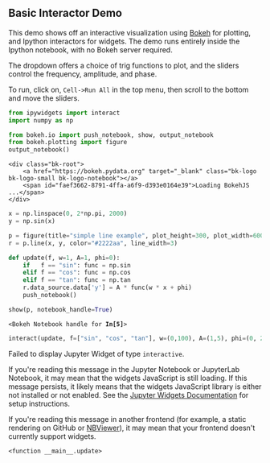 
Basic Interactor Demo
---------------------

This demo shows off an interactive visualization using [Bokeh](https://bokeh.pydata.org) for plotting, and Ipython interactors for widgets. The demo runs entirely inside the Ipython notebook, with no Bokeh server required.

The dropdown offers a choice of trig functions to plot, and the sliders control the frequency, amplitude, and phase. 

To run, click on, `Cell->Run All` in the top menu, then scroll to the bottom and move the sliders. 


```python
from ipywidgets import interact
import numpy as np

from bokeh.io import push_notebook, show, output_notebook
from bokeh.plotting import figure
output_notebook()
```



    <div class="bk-root">
        <a href="https://bokeh.pydata.org" target="_blank" class="bk-logo bk-logo-small bk-logo-notebook"></a>
        <span id="faef3662-8791-4ffa-a6f9-d393e0164e39">Loading BokehJS ...</span>
    </div>





```python
x = np.linspace(0, 2*np.pi, 2000)
y = np.sin(x)
```


```python
p = figure(title="simple line example", plot_height=300, plot_width=600, y_range=(-5,5))
r = p.line(x, y, color="#2222aa", line_width=3)
```


```python
def update(f, w=1, A=1, phi=0):
    if   f == "sin": func = np.sin
    elif f == "cos": func = np.cos
    elif f == "tan": func = np.tan
    r.data_source.data['y'] = A * func(w * x + phi)
    push_notebook()
```


```python
show(p, notebook_handle=True)
```



<div class="bk-root">
    <div class="bk-plotdiv" id="02eb2d44-a0c7-49f5-a6cd-4ba28eb304e7"></div>
</div>







<p><code>&lt;Bokeh Notebook handle for <strong>In[5]</strong>&gt;</code></p>




```python
interact(update, f=["sin", "cos", "tan"], w=(0,100), A=(1,5), phi=(0, 20, 0.1))
```


<p>Failed to display Jupyter Widget of type <code>interactive</code>.</p>
<p>
  If you're reading this message in the Jupyter Notebook or JupyterLab Notebook, it may mean
  that the widgets JavaScript is still loading. If this message persists, it
  likely means that the widgets JavaScript library is either not installed or
  not enabled. See the <a href="https://ipywidgets.readthedocs.io/en/stable/user_install.html">Jupyter
  Widgets Documentation</a> for setup instructions.
</p>
<p>
  If you're reading this message in another frontend (for example, a static
  rendering on GitHub or <a href="https://nbviewer.jupyter.org/">NBViewer</a>),
  it may mean that your frontend doesn't currently support widgets.
</p>






    <function __main__.update>


